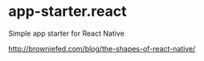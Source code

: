 # app-starter.react
Simple app starter for React Native

http://browniefed.com/blog/the-shapes-of-react-native/
